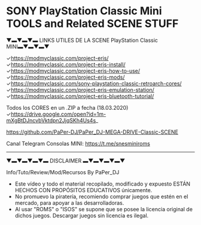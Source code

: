 # SONY PlayStation Classic Mini TOOLS and Related SCENE STUFF

▼▬▼▬▼▬ LINKS UTILES DE LA SCENE PlayStation Classic MINI▬▼▬▼▬▼

✓https://modmyclassic.com/project-eris/
✓https://modmyclassic.com/project-eris-install/
✓https://modmyclassic.com/project-eris-how-to-use/
✓https://modmyclassic.com/project-eris-mods/
✓https://modmyclassic.com/sony-playstation-classic-retroarch-cores/
✓https://modmyclassic.com/project-eris-emulation-station/
✓https://modmyclassic.com/project-eris-bluetooth-tutorial/

Todos los CORES en un .ZIP a fecha (18.03.2020)
✓https://drive.google.com/open?id=1m-mXgBtDJncvbVktdpn2JjqSKh4Us4s_


https://github.com/PaPer-DJ/PaPer_DJ-MEGA-DRIVE-Classic-SCENE


Canal Telegram Consolas MINI: 
https://t.me/snesminiroms

------------------------------------------------------------------

▼▬▼▬▼▬▼▬ DISCLAIMER ▬▼▬▼▬▼▬▼

Info/Tuto/Review/Mod/Recursos By PaPer_DJ

- Este vídeo y todo el material recopilado, modificado y expuesto ESTÁN HECHOS CON PROPÓSITOS EDUCATIVOS únicamente.
- No promuevo la piratería, recomiendo comprar juegos que estén en el mercado, para apoyar a las desarrolladoras.
- Al usar "ROMS" o "ISOS" se supone que se posee la licencia original de dichos juegos. Descargar juegos sin licencia es ilegal.
